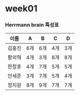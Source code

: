 # week01

### Herrmann brain 특성표

| 이름 | A | B | C | D |
|---|---|---|---|---|
| 김홍진 | 6개 | 6개 | 4개 | 3개 |
| 황의혁 | 4개 | 3개 | 8개 | 8개 |
| 한창훈 | 4개 | 7개 | 5개 | 5개 |
| 안세준 | 3개 | 7개 | 5개 | 4개 |
| 정지원 | 8개 | 9개 | 7개 | 7개 |


